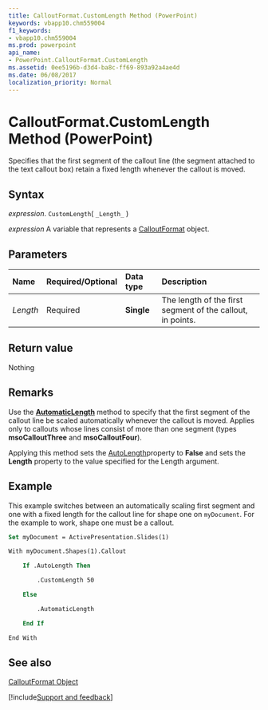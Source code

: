 ```yaml
---
title: CalloutFormat.CustomLength Method (PowerPoint)
keywords: vbapp10.chm559004
f1_keywords:
- vbapp10.chm559004
ms.prod: powerpoint
api_name:
- PowerPoint.CalloutFormat.CustomLength
ms.assetid: 0ee5196b-d3d4-ba8c-ff69-893a92a4ae4d
ms.date: 06/08/2017
localization_priority: Normal
---
```



# CalloutFormat.CustomLength Method (PowerPoint)

Specifies that the first segment of the callout line (the segment attached to the text callout box) retain a fixed length whenever the callout is moved. 


## Syntax

 _expression_. `CustomLength`( `_Length_` )

_expression_ A variable that represents a [CalloutFormat](./PowerPoint.CalloutFormat.md) object.


## Parameters



|Name|Required/Optional|Data type|Description|
|:-----|:-----|:-----|:-----|
| _Length_|Required|**Single**|The length of the first segment of the callout, in points.|

## Return value

Nothing


## Remarks

Use the  **[AutomaticLength](PowerPoint.CalloutFormat.AutomaticLength.md)** method to specify that the first segment of the callout line be scaled automatically whenever the callout is moved. Applies only to callouts whose lines consist of more than one segment (types **msoCalloutThree** and **msoCalloutFour**).

Applying this method sets the [AutoLength](PowerPoint.CalloutFormat.AutoLength.md)property to  **False** and sets the **Length** property to the value specified for the Length argument.


## Example

This example switches between an automatically scaling first segment and one with a fixed length for the callout line for shape one on  `myDocument`. For the example to work, shape one must be a callout.


```vb
Set myDocument = ActivePresentation.Slides(1)

With myDocument.Shapes(1).Callout

    If .AutoLength Then

        .CustomLength 50

    Else

        .AutomaticLength

    End If

End With
```


## See also


[CalloutFormat Object](PowerPoint.CalloutFormat.md)

[!include[Support and feedback](~/includes/feedback-boilerplate.md)]
